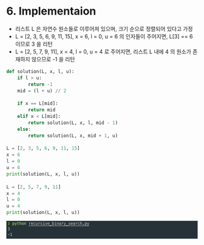 # 6. Implementaion

* 리스트 L 은 자연수 원소들로 이루어져 있으며, 크기 순으로 정렬되어 있다고 가정
* L = \[2, 3, 5, 6, 9, 11, 15\], x = 6, l = 0, u = 6 의 인자들이 주어지면,  L\[3\] == 6 이므로 3 을 리턴
* L = \[2, 5, 7, 9, 11\], x = 4, l = 0, u = 4 로 주어지면,  리스트 L 내에 4 의 원소가 존재하지 않으므로 -1 을 리턴

```python
def solution(L, x, l, u):
    if l > u:
        return -1
    mid = (l + u) // 2

    if x == L[mid]:
        return mid
    elif x < L[mid]:
        return solution(L, x, l, mid - 1)
    else:
        return solution(L, x, mid + 1, u)

L = [2, 3, 5, 6, 9, 11, 15]
x = 6
l = 0
u = 6
print(solution(L, x, l, u))

L = [2, 5, 7, 9, 11]
x = 4
l = 0
u = 4
print(solution(L, x, l, u))
```

![](.gitbook/assets/2019-12-30-8.25.06.png)



